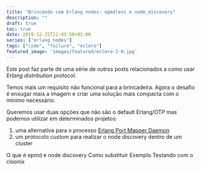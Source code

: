 ```yaml
---
title: "Brincando com Erlang nodes: epmdless e node_discovery"
description: ""
draft: true
toc: true
date: 2019-12-25T22:43:50+02:00
series: ["erlang nodes"] 
tags: ["code", "failure", "eclero"]
featured_image: 'images/featured/eclero-2-0.jpg'
---
```


Este post faz parte de uma série de outros posts relacionados a como usar _Erlang distribution protocol_.

Temos mais um requisito não funcional para a brincadeira. Agora o desafio é enxugar mais a imagem e criar uma solução mais compacta com o mínimo necessário.

Queremos usar duas opções que não são o default Erlang/OTP mas podemos utilizar em determinados projetos:

1. uma alternativa para o processo [Erlang Port Mapper Daemon](http://erlang.org/doc/man/epmd.html)
2. um protocolo custom para realizar o node discovery dentro de um cluster

O que é epmd e node discovery
Como substituir
Exemplo
Testando com o cloonix

